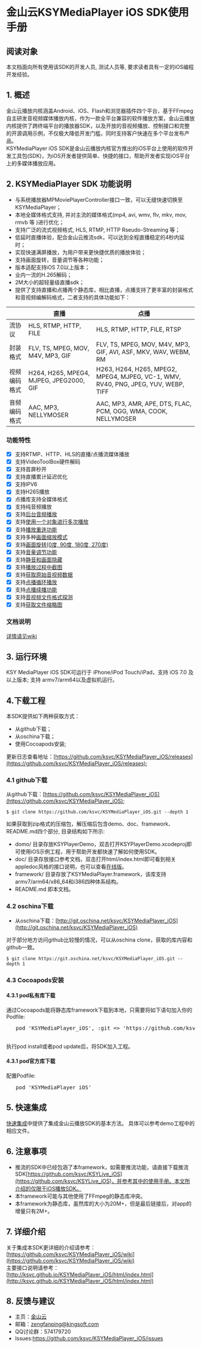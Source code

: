 # 金山云KSYMediaPlayer iOS SDK使用手册

## 阅读对象  
本文档面向所有使用该SDK的开发人员, 测试人员等, 要求读者具有一定的iOS编程开发经验。

## 1. 概述  
金山云播放内核涵盖Android、iOS、Flash和浏览器插件四个平台，基于FFmpeg自主研发音视频媒体播放内核，作为一款全平台兼容的软件播放方案，金山云播放内核提供了跨终端平台的播放器SDK，以及开放的音视频播放、控制接口和完整的开源调用示例，不仅极大降低开发门槛，同时支持客户快速在多个平台发布产品。  
KSYMediaPlayer iOS SDK是金山云播放内核官方推出的iOS平台上使用的软件开发工具包(SDK)，为iOS开发者提供简单、快捷的接口，帮助开发者实现iOS平台上的多媒体播放应用。

## 2. KSYMediaPlayer SDK 功能说明

* 与系统播放器MPMoviePlayerController接口一致，可以无缝快速切换至KSYMediaPlayer；
* 本地全媒体格式支持, 并对主流的媒体格式(mp4, avi, wmv, flv, mkv, mov, rmvb 等 )进行优化；
* 支持广泛的流式视频格式, HLS, RTMP, HTTP Rseudo-Streaming 等；
* 低延时直播体验，配合金山云推流sdk，可以达到全程直播稳定的4秒内延时；
* 实现快速满屏播放，为用户带来更快捷优质的播放体验；
* 支持画面旋转，音量调节等各种功能；
* 版本适配支持iOS 7.0以上版本；
* 业内一流的H.265解码；
* 2M大小的超轻量级直播sdk；
* 提供了支持直播和点播两个静态库，相比直播，点播支持了更丰富的封装格式和音视频编解码格式，二者支持的具体功能如下：

|  | 直播 | 点播 |
| ------------ | ------------- | ------------ |
| 流协议 	| HLS, RTMP, HTTP, FILE | HLS, RTMP, HTTP, FILE, RTSP |
| 封装格式 	| FLV, TS, MPEG, MOV, M4V, MP3, GIF | FLV, TS, MPEG, MOV, M4V, MP3, GIF, AVI, ASF, MKV, WAV, WEBM, RM|
| 视频编码格式 | H264, H265, MPEG4, MJPEG, JPEG2000, GIF | H263, H264, H265, MPEG2, MPEG4, MJPEG, VC-1, WMV, RV40, PNG, JPEG, YUV, WEBP, TIFF|
| 音频编码格式 | AAC, MP3, NELLYMOSER |AAC, MP3, AMR, APE, DTS, FLAC, PCM, OGG, WMA, COOK, NELLYMOSER|

### 功能特性
- [x] 支持RTMP、HTTP、HLS的直播/点播流媒体播放
- [x] 支持VideoToolBox硬件解码
- [x] 支持首屏秒开
- [x] 支持直播累计延迟优化
- [x] 支持IPV6
- [x] 支持H265播放
- [x] 点播库支持全媒体格式
- [x] 支持纯音频播放
- [x] 支持[后台音频播放](https://github.com/ksvc/KSYMediaPlayer_iOS/wiki/background)
- [x] 支持[使用一个对象进行多次播放](https://github.com/ksvc/KSYMediaPlayer_iOS/wiki/oneInstance)
- [x] 支持[播放重连功能](https://github.com/ksvc/KSYMediaPlayer_iOS/wiki/reload)
- [x] 支持多种[画面缩放模式](https://github.com/ksvc/KSYMediaPlayer_iOS/wiki/contentMode)
- [x] 支持[画面旋转(0度, 90度, 180度, 270度)](https://github.com/ksvc/KSYMediaPlayer_iOS/wiki/rotate)
- [x] 支持[音量调节功能](https://github.com/ksvc/KSYMediaPlayer_iOS/wiki/volume)
- [x] 支持[静音和画面隐藏](https://github.com/ksvc/KSYMediaPlayer_iOS/wiki/muteAndHidePicture)
- [x] 支持[播放过程中截图](https://github.com/ksvc/KSYMediaPlayer_iOS/wiki/shotScreen)
- [x] 支持[获取原始音视频数据](https://github.com/ksvc/KSYMediaPlayer_iOS/wiki/rawData)
- [x] 支持[点播循环播放](https://github.com/ksvc/KSYMediaPlayer_iOS/wiki/loop)
- [x] 支持[点播续播功能](https://github.com/ksvc/KSYMediaPlayer_iOS/wiki/continuedPlayOnDemand)
- [x] 支持[音视频文件格式探测](https://github.com/ksvc/KSYMediaPlayer_iOS/wiki/prober)
- [x] 支持[获取文件缩略图](https://github.com/ksvc/KSYMediaPlayer_iOS/wiki/prober)

### 文档说明

[详情请见wiki](https://github.com/ksvc/KSYMediaPlayer_iOS/wiki)

## 3. 运行环境
KSY MediaPlayer iOS SDK可运行于 iPhone/iPod Touch/iPad，支持 iOS 7.0 及以上版本; 支持 armv7/arm64以及虚拟机运行。

## 4.下载工程
本SDK提供如下两种获取方式：  

* 从github下载；
* 从oschina下载；
* 使用Cocoapods安装;

更新日志查看地址：[https://github.com/ksvc/KSYMediaPlayer_iOS/releases](https://github.com/ksvc/KSYMediaPlayer_iOS/releases);

### 4.1 github下载
从github下载：[https://github.com/ksvc/KSYMediaPlayer_iOS](https://github.com/ksvc/KSYMediaPlayer_iOS);    
```
$ git clone https://github.com/ksvc/KSYMediaPlayer_iOS.git --depth 1
```

如果获取到zip格式的压缩包，解压缩后包含demo、doc、framework、README.md四个部分, 目录结构如下所示:  

* domo/ 目录存放KSYPlayerDemo，双击打开KSYPlayerDemo.xcodeproj即可使用iOS示例工程，用于帮助开发都快速了解如何使用SDK。  
* doc/ 目录存放接口参考文档，双击打开html/index.html即可看到相关appledoc风格的接口说明，也可以查看[在线版](http://ksvc.github.io/KSYMediaPlayer_iOS/html/index.html)。 
* framework/ 目录存放了KSYMediaPlayer.framework，该库支持armv7/arm64/x86_64和i386四种体系结构。 
* README.md 即本文档。

### 4.2 oschina下载
* 从oschina下载：[http://git.oschina.net/ksvc/KSYMediaPlayer_iOS](http://git.oschina.net/ksvc/KSYMediaPlayer_iOS)

对于部分地方访问github比较慢的情况，可以从oschina clone，获取的库内容和github一致。

```
$ git clone https://git.oschina.net/ksvc/KSYMediaPlayer_iOS.git --depth 1
```

### 4.3 Cocoapods安装
#### 4.3.1 pod私有库下载
通过Cocoapods能将静态库framework下载到本地，只需要将如下语句加入你的Podfile:

   <pre>
   pod 'KSYMediaPlayer_iOS', :git => 'https://github.com/ksvc/KSYMediaPlayer_iOS.git'
   </pre>
   
执行pod install或者pod update后，将SDK加入工程。  
#### 4.3.1 pod官方库下载
配置Podfile:

<pre>
   pod 'KSYMediaPlayer_iOS'
</pre>

## 5. 快速集成
[快速集成](https://github.com/ksvc/KSYMediaPlayer_iOS/wiki/快速集成)中提供了集成金山云播放SDK的基本方法。
具体可以参考demo工程中的相应文件。

## 6. 注意事项
* 推流的SDK中已经包涵了本framework，如需要推流功能，请直接下载推流SDK[https://github.com/ksvc/KSYLive_iOS](https://github.com/ksvc/KSYLive_iOS)，并参考其中的使用手册。本文所介绍的仅限于iOS播放SDK。
* 本framework可能与其他使用了FFmpeg的静态库冲突。
* 本framework为静态库，虽然库的大小为20M+，但是最后链接后，对app的增量只有2M+。

## 7. 详细介绍
关于集成本SDK更详细的介绍请参考：[https://github.com/ksvc/KSYMediaPlayer_iOS/wiki](https://github.com/ksvc/KSYMediaPlayer_iOS/wiki)  
主要接口说明请参考：[http://ksvc.github.io/KSYMediaPlayer_iOS/html/index.html](http://ksvc.github.io/KSYMediaPlayer_iOS/html/index.html)

## 8. 反馈与建议
- 主页：[金山云](http://www.ksyun.com/)
- 邮箱：<zengfanping@kingsoft.com>
- QQ讨论群：574179720
- Issues:https://github.com/ksvc/KSYMediaPlayer_iOS/issues
